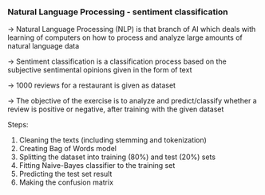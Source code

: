 ### Natural Language Processing - sentiment classification

-> Natural Language Processing (NLP) is that branch of AI which deals with learning of computers on how to process and analyze large amounts of natural language data  

-> Sentiment classification is a classification process based on the subjective sentimental opinions given in the form of text

-> 1000 reviews for a restaurant is given as dataset

-> The objective of the exercise is to analyze and predict/classify whether a review is positive or negative, after training with the given dataset  

Steps: 
1) Cleaning the texts (including stemming and tokenization)   
2) Creating Bag of Words model  
3) Splitting the dataset into training (80%) and test (20%) sets  
4) Fitting Naive-Bayes classifier to the training set  
5) Predicting the test set result  
6) Making the confusion matrix  

